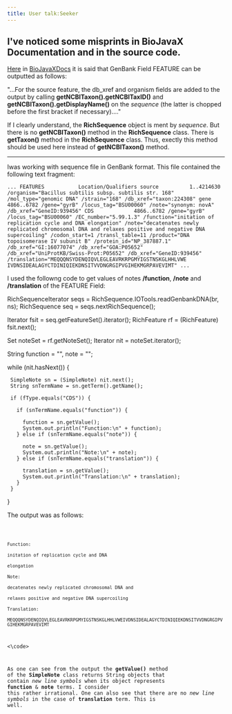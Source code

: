 ```yaml
---
title: User talk:Seeker
---
```


I've noticed some misprints in BioJavaX Documentation and in the source code.
-----------------------------------------------------------------------------

[Here](BioJava:BioJavaXDocs#Writing_2 "wikilink") in
[BioJavaXDocs](BioJava:BioJavaXDocs "wikilink") it is said that GenBank
Field FEATURE can be outputted as follows:

"...For the source feature, the db\_xref and organism fields are added
to the output by calling **getNCBITaxon().getNCBITaxID()** and
**getNCBITaxon().getDisplayName()** on the *sequence* (the latter is
chopped before the first bracket if necessary)...."

If I clearly understand, the **RichSequence** object is ment by
*sequence*. But there is no **getNCBITaxon()** method in the
**RichSequence** class. There is **getTaxon()** method in the
**RichSequence** class. Thus, exectly this method should be used here
instead of **getNCBITaxon()** method.

------------------------------------------------------------------------

Iwas working with sequence file in GenBank format. This file contained
the following text fragment:

`
 ...
  FEATURES           Location/Qualifiers
     source          1..4214630
                     /organism="Bacillus subtilis subsp. subtilis str. 168"
                     /mol_type="genomic DNA"
                     /strain="168"
                     /db_xref="taxon:224308"
     gene            4866..6782
                     /gene="gyrB"
                     /locus_tag="BSU00060"
                     /note="synonym: novA"
                     /db_xref="GeneID:939456"
     CDS             4866..6782
                     /gene="gyrB"
                     /locus_tag="BSU00060"
                     /EC_number="5.99.1.3"
                     /function="initation of replication cycle and DNA
                     elongation"
                     /note="decatenates newly replicated chromosomal DNA and
                     relaxes positive and negative DNA supercoiling"
                     /codon_start=1
                     /transl_table=11
                     /product="DNA topoisomerase IV subunit B"
                     /protein_id="NP_387887.1"
                     /db_xref="GI:16077074"
                     /db_xref="GOA:P05652"
                     /db_xref="UniProtKB/Swiss-Prot:P05652"
                     /db_xref="GeneID:939456"
                     /translation="MEQQQNSYDENQIQVLEGLEAVRKRPGMYIGSTNSKGLHHLVWE
                     IVDNSIDEALAGYCTDINIQIEKDNSITVVDNGRGIPVGIHEKMGRPAVEVIMT"
 ...
`

I used the followng code to get values of notes **/function**, **/note**
and **/translation** of the FEATURE Field:

<java>

RichSequenceIterator seqs = RichSequence.IOTools.readGenbankDNA(br, ns);
RichSequence seq = seqs.nextRichSequence();

Iterator fsit = seq.getFeatureSet().iterator(); RichFeature rf =
(RichFeature) fsit.next();

Set noteSet = rf.getNoteSet(); Iterator nit = noteSet.iterator();

String function = "", note = "";

while (nit.hasNext()) {

` SimpleNote sn = (SimpleNote) nit.next();`  
` String snTermName = sn.getTerm().getName(); `

` if (fType.equals("CDS")) {`

`   if (snTermName.equals("function")) {`

`     function = sn.getValue();`  
`     System.out.println("Function:\n" + function);`  
`   } else if (snTermName.equals("note")) {`

`     note = sn.getValue();`  
`     System.out.println("Note:\n" + note);`  
`   } else if (snTermName.equals("translation")) {`

`     translation = sn.getValue();`  
`     System.out.println("Translation:\n" + translation);`  
`   }`  
` }`

} </java>

The output was as follows:

<code>

`Function:`  
`initation of replication cycle and DNA`  
`elongation`  
`Note:`  
`decatenates newly replicated chromosomal DNA and`  
`relaxes positive and negative DNA supercoiling`  
`Translation:`  
`MEQQQNSYDENQIQVLEGLEAVRKRPGMYIGSTNSKGLHHLVWEIVDNSIDEALAGYCTDINIQIEKDNSITVVDNGRGIPVGIHEKMGRPAVEVIMT               `

\<\\code\>

As one can see from the output the **getValue()** method of the
**SimpleNote** class returns String objects that contain *new line
symbols* when its object represents **function** & **note** terms. I
consider this rather irrational. One can also see that there are no *new
line symbols* in the case of **translation** term. This is well.
